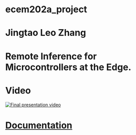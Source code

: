 # ecem202a_project
# Jingtao Leo Zhang
# Remote Inference for Microcontrollers at the Edge.

# Video
[![Final presentation video](http://img.youtube.com/vi/Xxybrvt8eQU/0.jpg)](http://www.youtube.com/watch?v=Xxybrvt8eQU "Remote Inference for Microcontrollers at the Edge")

# [Documentation](docs/index.md)
